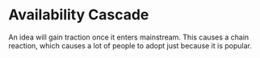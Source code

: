 # Availability Cascade
An idea will gain traction once it enters mainstream.
This causes a chain reaction, which causes a lot of people to adopt just because it is popular.


